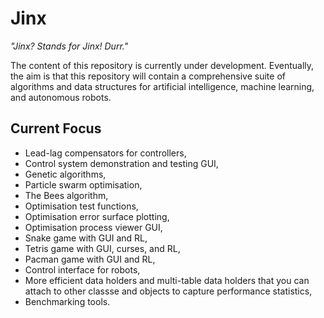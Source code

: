 # Jinx

_"Jinx? Stands for Jinx! Durr."_

The content of this repository is currently under development. Eventually, the aim is that this repository will contain a comprehensive suite of algorithms and data structures for artificial intelligence, machine learning, and autonomous robots.

## Current Focus

- Lead-lag compensators for controllers,
- Control system demonstration and testing GUI,
- Genetic algorithms,
- Particle swarm optimisation,
- The Bees algorithm,
- Optimisation test functions,
- Optimisation error surface plotting,
- Optimisation process viewer GUI,
- Snake game with GUI and RL,
- Tetris game with GUI, curses, and RL,
- Pacman game with GUI and RL,
- Control interface for robots,
- More efficient data holders and multi-table data holders that you can attach to other classse and objects to capture performance statistics,
- Benchmarking tools.
